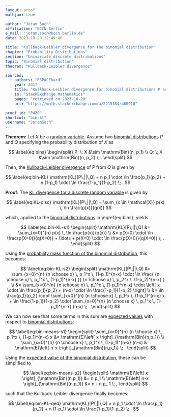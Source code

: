 ```yaml
---
layout: proof
mathjax: true

author: "Joram Soch"
affiliation: "BCCN Berlin"
e_mail: "joram.soch@bccn-berlin.de"
date: 2023-10-20 12:49:46

title: "Kullback-Leibler divergence for the binomial distribution"
chapter: "Probability Distributions"
section: "Univariate discrete distributions"
topic: "Binomial distribution"
theorem: "Kullback-Leibler divergence"

sources:
  - authors: "PSPACEhard"
    year: 2017
    title: "Kullback-Leibler divergence for binomial distributions P and Q"
    in: "StackExchange Mathematics"
    pages: "retrieved on 2023-10-20"
    url: "https://math.stackexchange.com/a/2215384/480910"

proof_id: "P420"
shortcut: "bin-kl"
username: "JoramSoch"
---
```



**Theorem:** Let $X$ be a [random variable](/D/rvar). Assume two [binomial distributions](/D/bin) $P$ and $Q$ specifying the probability distribution of $X$ as

$$ \label{eq:bins}
\begin{split}
P: \; X &\sim \mathrm{Bin}(n, p_1) \\
Q: \; X &\sim \mathrm{Bin}(n, p_2) \; .
\end{split}
$$

Then, the [Kullback-Leibler divergence](/D/kl) of $P$ from $Q$ is given by

$$ \label{eq:bin-KL}
\mathrm{KL}[P\,||\,Q] = n p_1 \cdot \ln \frac{p_1}{p_2} + n (1-p_1) \cdot \ln \frac{1-p_1}{1-p_2} \; .
$$


**Proof:** The [KL divergence for a discrete random variable](/D/kl) is given by 

$$ \label{eq:KL-disc}
\mathrm{KL}[P\,||\,Q] = \sum_{x \in \mathcal{X}} p(x) \, \ln \frac{p(x)}{q(x)}
$$

which, applied to the [binomial distributions](/D/bin) in \eqref{eq:bins}, yields

$$ \label{eq:bin-KL-s1}
\begin{split}
\mathrm{KL}[P\,||\,Q] &= \sum_{x=0}^{n} p(x) \, \ln \frac{p(x)}{q(x)} \\
&= p(X=0) \cdot \ln \frac{p(X=0)}{q(X=0)} + \ldots + p(X=0) \cdot \ln \frac{p(X=0)}{q(X=0)} \; .
\end{split}
$$

Using the [probability mass function of the binomial distribution](/P/bin-pmf), this becomes:

$$ \label{eq:bin-KL-s2}
\begin{split}
\mathrm{KL}[P\,||\,Q] &= \sum_{x=0}^{n} {n \choose x} \, p_1^x \, (1-p_1)^{n-x} \cdot \ln \frac{ {n \choose x} \, p_1^x \, (1-p_1)^{n-x} }{ {n \choose x} \, p_2^x \, (1-p_2)^{n-x} } \\
&= \sum_{x=0}^{n} {n \choose x} \, p_1^x \, (1-p_1)^{n-x} \cdot \left[ x \cdot \ln \frac{p_1}{p_2} + (n-x) \cdot \ln \frac{1-p_1}{1-p_2} \right] \\
&= \ln \frac{p_1}{p_2} \cdot \sum_{x=0}^{n} {n \choose x} \, p_1^x \, (1-p_1)^{n-x} x + \ln \frac{1-p_1}{1-p_2} \cdot \sum_{x=0}^{n} {n \choose x} \, p_1^x \, (1-p_1)^{n-x} (n-x) \; .
\end{split}
$$

We can now see that some terms in this sum are [expected values](/D/mean) with respect to [binomial distributions](/D/bin):

$$ \label{eq:bin-means-s1}
\begin{split}
\sum_{x=0}^{n} {n \choose x} \, p_1^x \, (1-p_1)^{n-x} x &= \mathrm{E}\left[ x \right]_{\mathrm{Bin}(n,p_1)} \\
\sum_{x=0}^{n} {n \choose x} \, p_1^x \, (1-p_1)^{n-x} (n-x) &= \mathrm{E}\left[ n-x \right]_{\mathrm{Bin}(n,p_1)} \; .
\end{split}
$$

Using the [expected value of the binomial distribution](/P/bin-mean), these can be simplified to

$$ \label{eq:bin-means-s2}
\begin{split}
\mathrm{E}\left[ x \right]_{\mathrm{Bin}(n,p_1)} &= n p_1 \\
\mathrm{E}\left[ n-x \right]_{\mathrm{Bin}(n,p_1)} &= n - n p_ 1 \; ,
\end{split}
$$

such that the Kullback-Leibler divergence finally becomes:

$$ \label{eq:bin-KL-qed}
\mathrm{KL}[P\,||\,Q] = n p_1 \cdot \ln \frac{p_1}{p_2} + n (1-p_1) \cdot \ln \frac{1-p_1}{1-p_2} \; .
$$